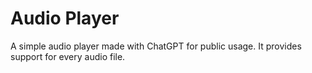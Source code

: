 # Audio Player
A simple audio player made with ChatGPT for public usage.
It provides support for every audio file.
